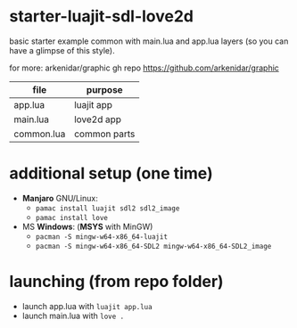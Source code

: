# starter-luajit-sdl-love2d
basic starter example common with main.lua and app.lua layers (so you can have a glimpse of this style).

for more: arkenidar/graphic gh repo
https://github.com/arkenidar/graphic

| file       | purpose      |
| ---------- | ------------ |
| app.lua    | luajit app   |
| main.lua   | love2d app   |
| common.lua | common parts |

# additional setup (one time)
- **Manjaro** GNU/Linux:
    * `pamac install luajit sdl2 sdl2_image`
    * `pamac install love`
- MS **Windows**: (**MSYS** with MinGW)
    * `pacman -S mingw-w64-x86_64-luajit`
    * `pacman -S mingw-w64-x86_64-SDL2 mingw-w64-x86_64-SDL2_image`

# launching (from repo folder)
- launch app.lua with `luajit app.lua`
- launch main.lua with `love .`
